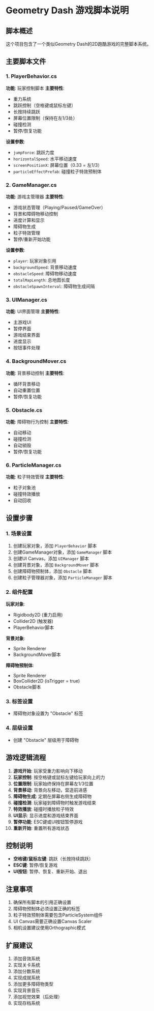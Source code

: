 # Geometry Dash 游戏脚本说明

## 脚本概述

这个项目包含了一个类似Geometry Dash的2D跑酷游戏的完整脚本系统。

## 主要脚本文件

### 1. PlayerBehavior.cs
**功能**: 玩家控制脚本
**主要特性**:
- 重力系统
- 跳跃控制（空格键或鼠标左键）
- 长按持续跳跃
- 屏幕位置限制（保持在左1/3处）
- 碰撞检测
- 暂停/恢复功能

**设置参数**:
- `jumpForce`: 跳跃力度
- `horizontalSpeed`: 水平移动速度
- `screenPositionX`: 屏幕位置（0.33 = 左1/3）
- `particleEffectPrefab`: 碰撞粒子特效预制体

### 2. GameManager.cs
**功能**: 游戏主管理器
**主要特性**:
- 游戏状态管理（Playing/Paused/GameOver）
- 背景和障碍物移动控制
- 进度计算和显示
- 障碍物生成
- 粒子特效管理
- 暂停/重新开始功能

**设置参数**:
- `player`: 玩家对象引用
- `backgroundSpeed`: 背景移动速度
- `obstacleSpeed`: 障碍物移动速度
- `totalMapLength`: 总地图长度
- `obstacleSpawnInterval`: 障碍物生成间隔

### 3. UIManager.cs
**功能**: UI界面管理
**主要特性**:
- 主游戏UI
- 暂停界面
- 游戏结束界面
- 进度显示
- 按钮事件处理

### 4. BackgroundMover.cs
**功能**: 背景移动控制
**主要特性**:
- 循环背景移动
- 自动重置位置
- 暂停/恢复功能

### 5. Obstacle.cs
**功能**: 障碍物行为控制
**主要特性**:
- 自动移动
- 碰撞检测
- 自动销毁
- 暂停/恢复功能

### 6. ParticleManager.cs
**功能**: 粒子特效管理
**主要特性**:
- 粒子对象池
- 碰撞特效播放
- 自动回收

## 设置步骤

### 1. 场景设置
1. 创建玩家对象，添加 `PlayerBehavior` 脚本
2. 创建GameManager对象，添加 `GameManager` 脚本
3. 创建UI Canvas，添加 `UIManager` 脚本
4. 创建背景对象，添加 `BackgroundMover` 脚本
5. 创建障碍物预制体，添加 `Obstacle` 脚本
6. 创建粒子管理器对象，添加 `ParticleManager` 脚本

### 2. 组件配置
**玩家对象**:
- Rigidbody2D (重力启用)
- Collider2D (触发器)
- PlayerBehavior脚本

**背景对象**:
- Sprite Renderer
- BackgroundMover脚本

**障碍物预制体**:
- Sprite Renderer
- BoxCollider2D (isTrigger = true)
- Obstacle脚本

### 3. 标签设置
- 障碍物对象设置为 "Obstacle" 标签

### 4. 层级设置
- 创建 "Obstacle" 层级用于障碍物

## 游戏逻辑流程

1. **游戏开始**: 玩家受重力影响向下移动
2. **玩家控制**: 按空格键或鼠标左键给玩家向上的力
3. **位置限制**: 玩家始终保持在屏幕左1/3位置
4. **背景移动**: 背景向左移动，营造前进感
5. **障碍物生成**: 定期在屏幕右侧生成障碍物
6. **碰撞检测**: 玩家碰到障碍物时触发游戏结束
7. **特效播放**: 碰撞时播放粒子特效
8. **UI显示**: 显示进度和游戏结束界面
9. **暂停功能**: ESC键或UI按钮暂停游戏
10. **重新开始**: 重置所有游戏状态

## 控制说明

- **空格键/鼠标左键**: 跳跃（长按持续跳跃）
- **ESC键**: 暂停/恢复游戏
- **UI按钮**: 暂停、恢复、重新开始、退出

## 注意事项

1. 确保所有脚本的引用正确设置
2. 障碍物预制体必须设置正确的标签
3. 粒子特效预制体需要包含ParticleSystem组件
4. UI Canvas需要正确设置Canvas Scaler
5. 相机设置建议使用Orthographic模式

## 扩展建议

1. 添加音效系统
2. 实现关卡系统
3. 添加分数系统
4. 实现成就系统
5. 添加更多障碍物类型
6. 实现背景音乐
7. 添加视觉效果（后处理）
8. 实现存档系统 